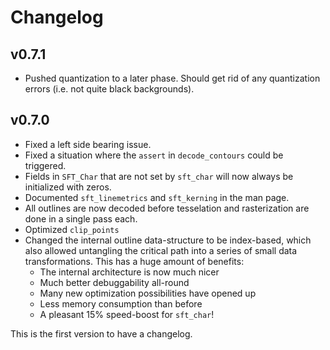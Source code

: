 # Changelog

## v0.7.1
- Pushed quantization to a later phase.
  Should get rid of any quantization errors (i.e. not quite black backgrounds).

## v0.7.0
- Fixed a left side bearing issue.
- Fixed a situation where the `assert` in `decode_contours` could be triggered.
- Fields in `SFT_Char` that are not set by `sft_char` will now always be initialized with zeros.
- Documented `sft_linemetrics` and `sft_kerning` in the man page.
- All outlines are now decoded before tesselation and rasterization are done in a single pass each.
- Optimized `clip_points`
- Changed the internal outline data-structure to be index-based, which also allowed untangling the
  critical path into a series of small data transformations. This has a huge amount of benefits:
  * The internal architecture is now much nicer
  * Much better debuggability all-round
  * Many new optimization possibilities have opened up
  * Less memory consumption than before
  * A pleasant 15% speed-boost for `sft_char`!

This is the first version to have a changelog.
